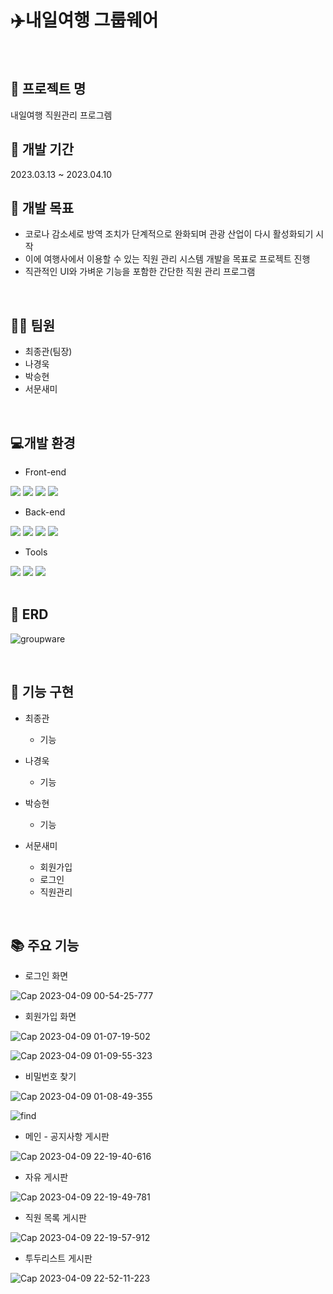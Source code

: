 # ✈️내일여행 그룹웨어 <br>

<br>

## 📂 프로젝트 명
내일여행 직원관리 프로그렘

## 📅 개발 기간
2023.03.13 ~ 2023.04.10

## 📌 개발 목표
* 코로나 감소세로 방역 조치가 단계적으로 완화되며 관광 산업이 다시 활성화되기 시작
* 이에 여행사에서 이용할 수 있는 직원 관리 시스템 개발을 목표로 프로젝트 진행
* 직관적인 UI와 가벼운 기능을 포함한 간단한 직원 관리 프로그램

<br>

## 🧑‍💻 팀원

* 최종관(팀장)
* 나경욱
* 박승현
* 서문새미

<br>

## 💻개발 환경
* Front-end
<div>
<img src="https://img.shields.io/badge/HTML-E34F26?style=flat-square&logo=HTML5&logoColor=white"/>
<img src="https://img.shields.io/badge/CSS-1572B6?style=flat-square&logo=CSS3&logoColor=white"/>
<img src="https://img.shields.io/badge/JavaScript-F7DF1E?style=flat-square&logo=JavaScript&logoColor=white"/>
<img src="https://img.shields.io/badge/jquery-0769AD?style=flat-square&logo=jquery&logoColor=white"/>
</div>

* Back-end
<div>
<img src="https://img.shields.io/badge/Java-007396?style=flat-square&logo=java&logoColor=white"/>
<img src="https://img.shields.io/badge/springboot-6DB33F?style=flat-square&logo=springboot&logoColor=white"/>
<img src="https://img.shields.io/badge/mysql-4479A1?style=flat-square&logo=mysql&logoColor=white"/>
<img src="https://img.shields.io/badge/apachetomcat-F8DC75?style=flat-square&logo=apachetomcat&logoColor=white"/>
</div>

* Tools
<div>
<img src="https://img.shields.io/badge/git-F05032?style=flat-square&logo=git&logoColor=white"/>
<img src="https://img.shields.io/badge/spring-6DB33F?style=flat-square&logo=spring&logoColor=white"/>
<img src="https://img.shields.io/badge/visualstudiocode-5C2D91?style=flat-square&logo=visualstudiocode&logoColor=white"/>
</div>

<br>

## 💾 ERD

![groupware](https://user-images.githubusercontent.com/122348810/230769641-608ae525-ddde-4a62-b65c-928caf03ac77.png)

<br>

## 📄 기능 구현

* 최종관
  * 기능
  
* 나경욱
  * 기능

* 박승현
  * 기능

* 서문새미
  * 회원가입
  * 로그인
  * 직원관리

<br>

## 📚 주요 기능

* 로그인 화면

![Cap 2023-04-09 00-54-25-777](https://user-images.githubusercontent.com/122348810/230769709-64be4043-d84c-47f3-bc5d-7f286d0df048.jpg)

* 회원가입 화면

![Cap 2023-04-09 01-07-19-502](https://user-images.githubusercontent.com/122348810/230769753-3fe25f2a-a85d-4c8c-b7f2-a3e25b360e1a.jpg)

![Cap 2023-04-09 01-09-55-323](https://user-images.githubusercontent.com/122348810/230769771-b3446937-7ead-41a0-bf78-92934c39d6d1.jpg)

* 비밀번호 찾기

![Cap 2023-04-09 01-08-49-355](https://user-images.githubusercontent.com/122348810/230769782-a982c465-c770-4559-9eea-44fbf12208f1.jpg)

![find](https://user-images.githubusercontent.com/122348810/230769788-b64509f9-4c50-41ad-ac2f-9a082bf1f07e.jpg)

* 메인 - 공지사항 게시판

![Cap 2023-04-09 22-19-40-616](https://user-images.githubusercontent.com/122348810/230775694-dbb97a70-86ad-400d-8884-6f1020611478.jpg)

* 자유 게시판

![Cap 2023-04-09 22-19-49-781](https://user-images.githubusercontent.com/122348810/230775792-b2e980e7-c5a4-4657-beba-1448c40fedbe.jpg)

* 직원 목록 게시판

![Cap 2023-04-09 22-19-57-912](https://user-images.githubusercontent.com/122348810/230775816-149b448b-0cf5-4e06-8907-29733f4099bf.jpg)

* 투두리스트 게시판

![Cap 2023-04-09 22-52-11-223](https://user-images.githubusercontent.com/122348810/230777901-4c8e4af3-5eb7-4795-80a7-910fbe6b36a1.jpg)

